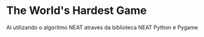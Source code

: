 # The World's Hardest Game
AI utilizando o algoritmo NEAT através da biblioteca NEAT Python e Pygame
